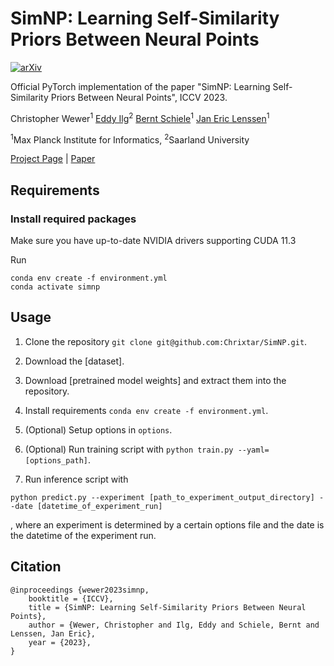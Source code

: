 # SimNP: Learning Self-Similarity Priors Between Neural Points

[![arXiv](https://img.shields.io/badge/arXiv-2309.03809-b31b1b.svg)](http://arxiv.org/abs/2309.03809)

Official PyTorch implementation of the paper "SimNP: Learning Self-Similarity Priors Between Neural Points", ICCV 2023.

Christopher Wewer<sup>1</sup>
[Eddy Ilg](https://cvmp.cs.uni-saarland.de/people/#eddy-ilg)<sup>2</sup>
[Bernt Schiele](https://www.mpi-inf.mpg.de/departments/computer-vision-and-machine-learning/people/bernt-schiele)<sup>1</sup>
[Jan Eric Lenssen](https://janericlenssen.github.io/)<sup>1</sup>

<sup>1</sup>Max Planck Institute for Informatics, <sup>2</sup>Saarland University


[Project Page](https://geometric-rl.mpi-inf.mpg.de/simnp/) | [Paper](http://arxiv.org/abs/2309.03809) <!-- | [Pretrained models](https://drive.google.com/drive/folders/1OAcwNPxBwaE8aY-0xrHreyP-EWmQYaYJ?usp=sharing) -->

## Requirements

### Install required packages

Make sure you have up-to-date NVIDIA drivers supporting CUDA 11.3

Run

```
conda env create -f environment.yml
conda activate simnp
```

## Usage

1. Clone the repository ```git clone git@github.com:Chrixtar/SimNP.git```.

2. Download the [dataset]<!--(link TBD)-->.

3. Download [pretrained model weights] <!--(link TBD)--> and extract them into the repository.

4. Install requirements ```conda env create -f environment.yml```.

5. (Optional) Setup options in ```options```.

6. (Optional) Run training script with ```python train.py --yaml=[options_path]```.

7. Run inference script with 
```
python predict.py --experiment [path_to_experiment_output_directory] --date [datetime_of_experiment_run]
```
, where an experiment is determined by a certain options file and the date is the datetime of the experiment run.

## Citation
```
@inproceedings {wewer2023simnp,
    booktitle = {ICCV},
    title = {SimNP: Learning Self-Similarity Priors Between Neural Points},
    author = {Wewer, Christopher and Ilg, Eddy and Schiele, Bernt and Lenssen, Jan Eric},
    year = {2023},
}
```